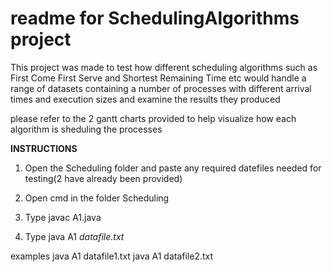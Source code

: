 # readme for SchedulingAlgorithms project


This project was made to test how different scheduling algorithms such as First Come First Serve and Shortest Remaining Time etc would handle a range
of datasets containing a number of processes with different arrival times and execution sizes and examine the results they produced

please refer to the 2 gantt charts provided to help visualize how each algorithm is sheduling the processes 



**INSTRUCTIONS**
1. Open the Scheduling folder and paste any required datefiles needed for testing(2 have already been provided)

2. Open cmd in the folder Scheduling

3. Type javac A1.java

4. Type java A1 *datafile.txt*

examples
java A1 datafile1.txt
java A1 datafile2.txt
